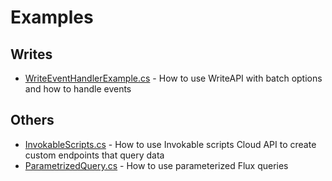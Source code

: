 # Examples

## Writes
- [WriteEventHandlerExample.cs](WriteEventHandlerExample.cs) - How to use WriteAPI with batch options and how to handle events

## Others
- [InvokableScripts.cs](InvokableScripts.cs) - How to use Invokable scripts Cloud API to create custom endpoints that query data
- [ParametrizedQuery.cs](ParametrizedQuery.cs) - How to use parameterized Flux queries
